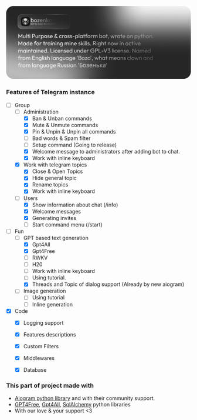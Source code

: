 <div align="center">

<img src="images/header.png">



</div>

### Features of Telegram instance

- [ ] Group
  - [ ] Administration
    - [x] Ban & Unban commands
    - [x] Mute & Unmute commands
    - [x] Pin & Unpin & Unpin all commands
    - [ ] Bad words & Spam filter
    - [ ] Setup command (Going to release)
    - [x] Welcome message to administrators after adding bot to chat.
    - [x] Work with inline keyboard
  - [x] Work with telegram topics
    - [x] Close & Open Topics
    - [x] Hide general topic
    - [x] Rename topics
    - [x] Work with inline keyboard
  
  - [ ] Users
    - [x] Show information about chat (/info)
    - [x] Welcome messages
    - [x] Generating invites
    - [ ] Start command menu (/start)
- [ ] Fun
  - [ ] GPT based text generation
    - [x] Gpt4All
    - [x] Gpt4Free
    - [ ] RWKV
    - [ ] H20
    - [ ] Work with inline keyboard
    - [ ] Using tutorial.
    - [x] Threads and Topic of dialog support (Already by new aiogram)
  - [ ] Image generation
    - [ ] Using tutorial 
    - [ ] Inline generation
- [x] Code
  - [x] Logging support
  - [x] Features descriptions
  - [x] Custom Filters
  - [x] Middlewares
  - [x] Database


### This part of project made with

-  [Aiogram python library](https://github.com/aiogram/aiogram) and with their community support.
-  [GPT4Free](https://github.com/xtekky/gpt4free), [Gpt4All](https://github.com/nomic-ai/gpt4all), [SqlAlchemy](https://github.com/sqlalchemy/sqlalchemy/) python libraries
- With our love & your support <3